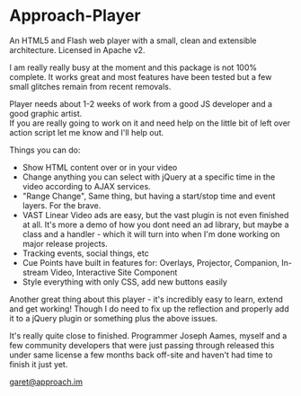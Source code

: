 Approach-Player
===============

An HTML5 and Flash web player with a small, clean and extensible architecture. Licensed in Apache v2.


I am really really busy at the moment and this package is not 100% complete. It works great and most features
have been tested but a few small glitches remain from recent removals.

Player needs about 1-2 weeks of work from a good JS developer and a good graphic artist.  
If you are really going to work on it and need help on the little bit of left over action script let me know and I'll help out.

Things you can do:

- Show HTML content over or in your video
- Change anything you can select with jQuery at a specific time in the video according to AJAX services.
- "Range Change", Same thing, but having a start/stop time and event layers. For the brave.
- VAST Linear Video ads are easy, but the vast plugin is not even finished at all. It's more a demo of how you dont need an ad library, but maybe a class and a handler - which it will turn into when I'm done working on major release projects.
- Tracking events, social things, etc
- Cue Points have built in features for: Overlays, Projector, Companion, In-stream Video, Interactive Site Component
- Style everything with only CSS, add new buttons easily

Another great thing about this player - it's incredibly easy to learn, extend and get working!
Though I do need to fix up the reflection and properly add it to a jQuery plugin or something plus the above issues.

It's really quite close to finished. Programmer Joseph Aames, myself and a few community developers that were just passing through released this under same license a few months back off-site and haven't had time to finish it just yet. 


garet@approach.im

